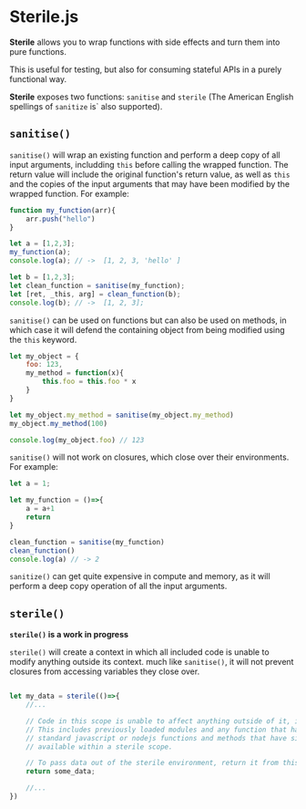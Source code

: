 # Sterile.js

**Sterile** allows you to wrap functions with side effects and turn them into pure functions. 

This is useful for testing, but also for consuming stateful APIs in a purely functional way. 

**Sterile** exposes two functions: `sanitise` and `sterile` (The American English spellings of `sanitize` is` also supported).

## `sanitise()`

`sanitise()` will wrap an existing function and perform a deep copy of all input arguments, includding `this` before calling the wrapped function. The return value will include the original function's return value, as well as `this` and the copies of the input arguments that may have been modified by the wrapped function. For example:

```javascript
function my_function(arr){
    arr.push("hello")
}

let a = [1,2,3];
my_function(a);
console.log(a); // ->  [1, 2, 3, 'hello' ]

let b = [1,2,3];
let clean_function = sanitise(my_function);
let [ret, _this, arg] = clean_function(b);
console.log(b); // ->  [1, 2, 3];

```

`sanitise()` can be used on functions but can also be used on methods, in which case it will defend the containing object from being modified using the `this` keyword.

```javascript
let my_object = {
    foo: 123,
    my_method = function(x){
        this.foo = this.foo * x
    }
}

let my_object.my_method = sanitise(my_object.my_method)
my_object.my_method(100)

console.log(my_object.foo) // 123
```

`sanitise()` will not work on closures, which close over their environments. For example:

```javascript
let a = 1;

let my_function = ()=>{
    a = a+1
    return
}

clean_function = sanitise(my_function)
clean_function()
console.log(a) // -> 2
```

`sanitize()` can get quite expensive in compute and memory, as it will perform a deep copy operation of all the input arguments. 

## `sterile()`

**`sterile()` is a work in progress**

`sterile()` will create a context in which all included code is unable to modify anything outside its context. much like `sanitise()`, it will not prevent closures from accessing variables they close over.

```javascript

let my_data = sterile(()=>{
    //...

    // Code in this scope is unable to affect anything outside of it, including the environment.
    // This includes previously loaded modules and any function that has a side effect
    // standard javascript or nodejs functions and methods that have side effects are not 
    // available within a sterile scope.

    // To pass data out of the sterile environment, return it from this scope:
    return some_data;

    //...
})
```